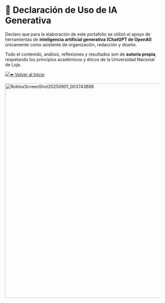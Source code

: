 # 🤖 Declaración de Uso de IA Generativa

Declaro que para la elaboración de este portafolio se utilizó el apoyo de herramientas de **inteligencia artificial generativa (ChatGPT de OpenAI)** únicamente como asistente de organización, redacción y diseño.  

Todo el contenido, análisis, reflexiones y resultados son de **autoría propia**, respetando los principios académicos y éticos de la Universidad Nacional de Loja.

<div align="left">

[![⬅️ Volver al Inicio](https://img.shields.io/badge/⬅️_Volver_al_Inicio-blue?style=for-the-badge)](../index.md)

</div>
<img width="1366" height="697" alt="RobloxScreenShot20250901_003743888" src="https://github.com/user-attachments/assets/a13429bb-e4e4-449a-84d7-f1a0397077a9" />
